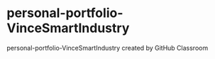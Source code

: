 # personal-portfolio-VinceSmartIndustry
personal-portfolio-VinceSmartIndustry created by GitHub Classroom

